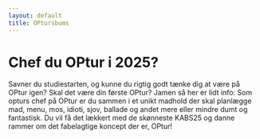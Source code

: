 ```yaml
---
layout: default
title: OPtursbums
---
```

<h1>Chef du OPtur i 2025?</h1>

<div id="poster-image" style="background-image: url('/static/img/chef.gif');">
</div>

<p>
	Savner du studiestarten, og kunne du rigtig godt tænke dig at være på OPtur igen? Skal det være din første OPtur?
	Jamen så her er lidt info: Som opturs chef på OPtur er du sammen i et unikt madhold der skal planlægge mad, menu, mos, idioti, sjov, ballade og andet mere eller mindre dumt og fantastisk. Du vil få det lækkert med de skønneste KABS25 og danne rammer om det fabelagtige koncept der er, OPtur!
</p>
